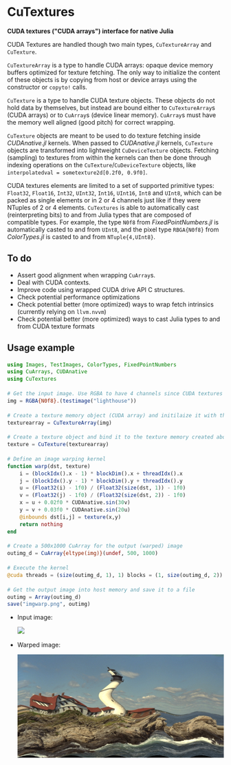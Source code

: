 # CuTextures

**CUDA textures ("CUDA arrays") interface for native Julia**

CUDA Textures are handled though two main types, `CuTextureArray` and `CuTexture`.

`CuTextureArray` is a type to handle CUDA arrays: opaque device memory buffers optimized for texture fetching.
The only way to initialize the content of these objects is by copying from host or device arrays using the constructor or `copyto!` calls.

`CuTexture` is a type to handle CUDA texture objects. These objects do not hold data by themselves,
but instead are bound either to `CuTextureArray`s (CUDA arrays) or to `CuArray`s (device linear memory). `CuArray`s must have the memory well aligned (good pitch) for correct wrapping.

`CuTexture` objects are meant to be used to do texture fetching inside *CUDAnative.jl* kernels.
When passed to *CUDAnative.jl* kernels, `CuTexture` objects are transformed into lightweight `CuDeviceTexture` objects.
Fetching (sampling) to textures from within the kernels can then be done through indexing operations on the `CuTexture`/`CuDeviceTexture` objects, like `interpolatedval = sometexture2d[0.2f0, 0.9f0]`.

CUDA textures elements are limited to a set of supported primitive types: `Float32`, `Float16`, `Int32`, `UInt32`, `Int16`, `UInt16`, `Int8` and `UInt8`, which can be packed as single elements or in 2 or 4 channels just like if they were NTuples of 2 or 4 elements.
`CuTextures` is able to automatically cast (reinterpreting bits) to and from Julia types that are composed of compatible types. For example, the type `N0f8` from *FixedPointNumbers.jl* is automatically casted to and from `UInt8`, and the pixel type `RBGA{N0f8}` from *ColorTypes.jl* is casted to and from `NTuple{4,UInt8}`.


## To do

- Assert good alignment when wrapping `CuArray`s.
- Deal with CUDA contexts.
- Improve code using wrapped CUDA drive API C structures.
- Check potential performance optimizations
- Check potential better (more optimized) ways to wrap fetch intrinsics (currently relying on `llvm.nvvm`)
- Check potential better (more optimized) ways to cast Julia types to and from CUDA texture formats


## Usage example

```julia
using Images, TestImages, ColorTypes, FixedPointNumbers
using CuArrays, CUDAnative
using CuTextures

# Get the input image. Use RGBA to have 4 channels since CUDA textures can have only 1, 2 or 4 channels.
img = RGBA{N0f8}.(testimage("lighthouse"))

# Create a texture memory object (CUDA array) and initilaize it with the input image content (from host).
texturearray = CuTextureArray(img)

# Create a texture object and bind it to the texture memory created above
texture = CuTexture(texturearray)

# Define an image warping kernel
function warp(dst, texture)
    i = (blockIdx().x - 1) * blockDim().x + threadIdx().x
    j = (blockIdx().y - 1) * blockDim().y + threadIdx().y
    u = (Float32(i) - 1f0) / (Float32(size(dst, 1)) - 1f0)
    v = (Float32(j) - 1f0) / (Float32(size(dst, 2)) - 1f0)
    x = u + 0.02f0 * CUDAnative.sin(30v)
    y = v + 0.03f0 * CUDAnative.sin(20u)
    @inbounds dst[i,j] = texture(x,y)
    return nothing
end

# Create a 500x1000 CuArray for the output (warped) image
outimg_d = CuArray{eltype(img)}(undef, 500, 1000)

# Execute the kernel
@cuda threads = (size(outimg_d, 1), 1) blocks = (1, size(outimg_d, 2)) warp(outimg_d, texture)

# Get the output image into host memory and save it to a file
outimg = Array(outimg_d)
save("imgwarp.png", outimg)
```

- Input image:

   ![](https://testimages.juliaimages.org/images/lighthouse.png)

- Warped image:

   ![](examples/imgwarp.png)

